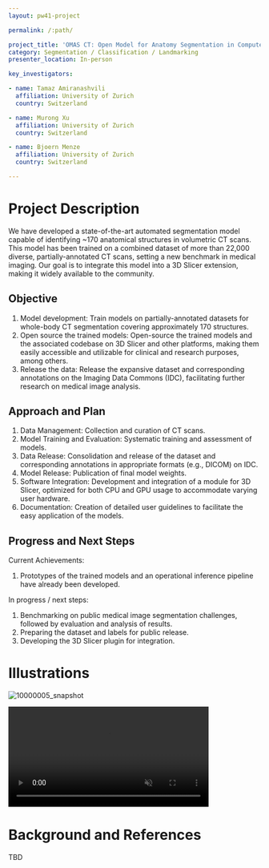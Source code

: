 ```yaml
---
layout: pw41-project

permalink: /:path/

project_title: 'OMAS CT: Open Model for Anatomy Segmentation in Computer Tomography'
category: Segmentation / Classification / Landmarking
presenter_location: In-person

key_investigators:

- name: Tamaz Amiranashvili
  affiliation: University of Zurich
  country: Switzerland

- name: Murong Xu
  affiliation: University of Zurich
  country: Switzerland

- name: Bjoern Menze
  affiliation: University of Zurich
  country: Switzerland

---
```


# Project Description

<!-- Add a short paragraph describing the project. -->


We have developed a state-of-the-art automated segmentation model capable of identifying ~170 anatomical structures in volumetric CT scans. This model has been trained on a combined dataset of more than 22,000 diverse, partially-annotated CT scans, setting a new benchmark in medical imaging. Our goal is to integrate this model into a 3D Slicer extension, making it widely available to the community.



## Objective

<!-- Describe here WHAT you would like to achieve (what you will have as end result). -->


1. Model development: Train models on partially-annotated datasets for whole-body CT segmentation covering approximately 170 structures.
2. Open source the trained models: Open-source the trained models and the associated codebase on 3D Slicer and other platforms, making them easily accessible and utilizable for clinical and research purposes, among others.
3. Release the data: Release the expansive dataset and corresponding annotations on the Imaging Data Commons (IDC), facilitating further research on medical image analysis.





## Approach and Plan

<!-- Describe here HOW you would like to achieve the objectives stated above. -->


1. Data Management: Collection and curation of CT scans.
2. Model Training and Evaluation: Systematic training and assessment of models.
3. Data Release: Consolidation and release of the dataset and corresponding annotations in appropriate formats (e.g., DICOM) on IDC.
4. Model Release: Publication of final model weights.
5. Software Integration: Development and integration of a module for 3D Slicer, optimized for both CPU and GPU usage to accommodate varying user hardware.
6. Documentation: Creation of detailed user guidelines to facilitate the easy application of the models.





## Progress and Next Steps

<!-- Update this section as you make progress, describing of what you have ACTUALLY DONE.
     If there are specific steps that you could not complete then you can describe them here, too. -->


Current Achievements:

1. Prototypes of the trained models and an operational inference pipeline have already been developed.

In progress / next steps:

1. Benchmarking on public medical image segmentation challenges, followed by evaluation and analysis of results.
2. Preparing the dataset and labels for public release.
3. Developing the 3D Slicer plugin for integration.



# Illustrations

<!-- Add pictures and links to videos that demonstrate what has been accomplished. -->


![10000005_snapshot](https://github.com/NA-MIC/ProjectWeek/assets/254898/dfbe0cbf-0341-4dfc-991d-bdcf2c621c2d)




<video
    controls muted
    src="https://github.com/NA-MIC/ProjectWeek/assets/254898/6e27cbda-4607-4179-90d4-446bae2483a5"
    style="max-height:1024px; min-height: 200px">
</video>










# Background and References

<!-- If you developed any software, include link to the source code repository.
     If possible, also add links to sample data, and to any relevant publications. -->


TBD
